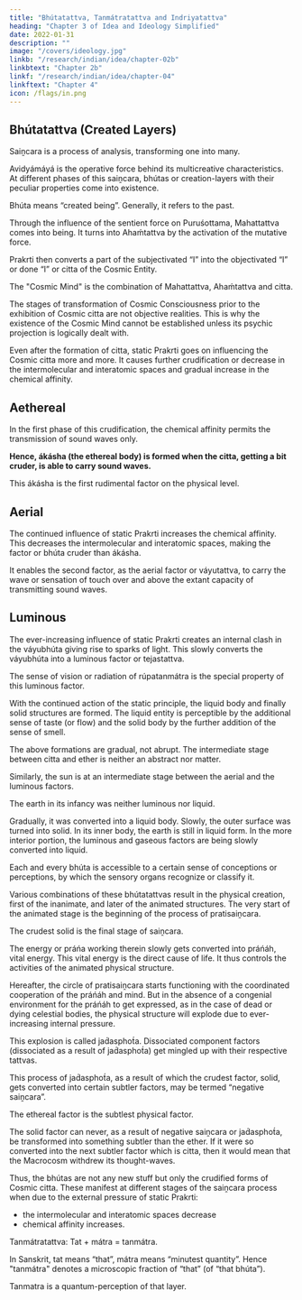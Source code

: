 ```yaml
---
title: "Bhútatattva, Tanmátratattva and Indriyatattva"
heading: "Chapter 3 of Idea and Ideology Simplified"
date: 2022-01-31
description: ""
image: "/covers/ideology.jpg"
linkb: "/research/indian/idea/chapter-02b"
linkbtext: "Chapter 2b"
linkf: "/research/indian/idea/chapter-04"
linkftext: "Chapter 4"
icon: /flags/in.png
---
```



## Bhútatattva (Created Layers)

Saiṋcara is a process of analysis, transforming one into many. 

Avidyámáyá is the operative force behind its multicreative characteristics. At different phases of this saiṋcara, bhútas or creation-layers with their peculiar properties come into existence.

Bhúta means “created being”. Generally, it refers to the past. 

Through the influence of the sentient force on Puruśottama, Mahattattva comes into being. It turns into Ahaḿtattva by the activation of the mutative force. <!--  this Mahattattva is metamorphosed into ;  -->

Prakrti then converts a part of the subjectivated “I” into the objectivated “I” or done “I” or citta of the Cosmic Entity. 


The "Cosmic Mind" is the combination of Mahattattva, Ahaḿtattva and citta. 

The stages of transformation of Cosmic Consciousness prior to the exhibition of Cosmic citta are not objective realities. This is why <!--  in the strict sense of the term, and as such --> the existence of the Cosmic Mind cannot be established unless<!--  and until --> its psychic projection is logically dealt with.

Even after the formation of citta, static Prakrti goes on influencing the Cosmic citta more and more. It causes further crudification or decrease in the intermolecular and interatomic spaces and gradual increase in the chemical affinity.


## Aethereal

In the first phase of this crudification, the chemical affinity permits the transmission of sound waves only. 

**Hence, ákásha (the ethereal body) is formed when the citta, getting a bit cruder, is able to carry sound waves.**

This ákásha is the first rudimental factor on the physical level.


## Aerial

The continued influence of static Prakrti increases the chemical affinity. This decreases the intermolecular and interatomic spaces, making the factor or bhúta cruder than ákásha. 

It enables the second factor, as the aerial factor or váyutattva, to carry the wave or sensation of touch over and above the extant capacity of transmitting sound waves.


## Luminous

The ever-increasing influence of static Prakrti creates an internal clash in the váyubhúta giving rise to sparks of light. This slowly converts the váyubhúta into a luminous factor or tejastattva. 

The sense of vision or radiation of rúpatanmátra is the special property of this luminous factor.

With the continued action of the static principle, the liquid body and finally solid structures are formed. The liquid entity is perceptible by the additional sense of taste (or flow) and the solid body by the further addition of the sense of smell.

The above formations are gradual, not abrupt. The intermediate stage between citta and ether is neither an abstract nor matter. 

Similarly, the sun is at an intermediate stage between the aerial and the luminous factors.

The earth in its infancy was neither luminous nor liquid. 

Gradually, it was converted into a liquid body. Slowly, the outer surface was turned into solid. In its inner body, the earth is still in liquid form. In the more interior portion, the luminous and gaseous factors are being slowly converted into liquid.

Each and every bhúta is accessible to a certain sense of conceptions or perceptions, by which the sensory organs recognize or classify it. 

Various combinations of these bhútatattvas result in the physical creation, first of the inanimate, and later of the animated structures. The very start of the animated stage is the beginning of the process of pratisaiṋcara.

The crudest solid is the final stage of saiṋcara.

The energy or práńa working therein slowly gets converted into práńáh, vital energy. This vital energy is the direct cause of life. It thus controls the activities of the animated physical structure. 

Hereafter, the circle of pratisaiṋcara starts functioning with the coordinated cooperation of the práńáh and mind. But in the absence of a congenial environment for the práńáh to get expressed, as in the case of dead or dying celestial bodies, the physical structure will explode due to ever-increasing internal pressure. 

This explosion is called jad́asphot́a. Dissociated component factors (dissociated as a result of jad́asphot́a) get mingled up with their respective tattvas.

This process of jad́asphot́a, as a result of which the crudest factor, solid, gets converted into certain subtler factors, may be termed “negative saiṋcara”. 

The ethereal factor is the subtlest physical factor.

The solid factor can never, as a result of negative saiṋcara or jad́asphot́a, be transformed into something subtler than the ether. If it were so converted into the next subtler factor which is citta, then it would mean that the Macrocosm withdrew its thought-waves.

Thus, the bhútas are not any new stuff but only the crudified forms of Cosmic citta. These manifest at different stages of the saiṋcara process when due to the external pressure of static Prakrti:
- the intermolecular and interatomic spaces decrease
- chemical affinity increases.

Tanmátratattva: Tat + mátra = tanmátra. 

In Sanskrit, tat means “that”, mátra means “minutest quantity”. Hence "tanmátra" denotes a microscopic fraction of “that” (of “that bhúta”).

Tanmatra is a quantum-perception of that layer. 

<!-- According to the philosophy of Ananda Marga, --> 




